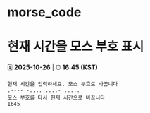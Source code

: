 # morse_code
# 현재 시간을 모스 부호 표시
<!-- MORSE_TIME_START -->
🗓️ **2025-10-26** | ⏰ **16:45 (KST)**

```
현재 시간을 입력하세요. 모스 부호로 바꿉니다
.---- -.... ....- .....
모스 부호를 다시 현재 시간으로 바꿉니다
1645
```
<!-- MORSE_TIME_END -->
